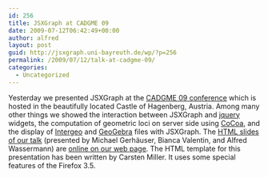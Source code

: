 ```yaml
---
id: 256
title: JSXGraph at CADGME 09
date: 2009-07-12T06:42:49+00:00
author: alfred
layout: post
guid: http://jsxgraph.uni-bayreuth.de/wp/?p=256
permalink: /2009/07/12/talk-at-cadgme-09/
categories:
  - Uncategorized
---
```

Yesterday we presented JSXGraph at the [CADGME 09 conference](http://www.risc.uni-linz.ac.at/about/conferences/cadgme2009/) which is hosted in the beautifully located Castle of Hagenberg, Austria. Among many other things we showed the interaction between JSXGraph and [jquery](http://jqueryui.com/) widgets, the computation of geometric loci on server side using [CoCoa](http://cocoa.dima.unige.it/), and the display of [Intergeo](i2geo.net) and [GeoGebra](http://www.geogebra.org) files with JSXGraph. The [HTML slides of our talk](http://jsxgraph.uni-bayreuth.de/talks/cadgme09/talk/) (presented by Michael Gerhäuser, Bianca Valentin, and Alfred Wassermann) are [online on our web page](http://jsxgraph.uni-bayreuth.de/talks/cadgme09/talk/). The HTML template for this presentation has been written by Carsten Miller. It uses some special features of the Firefox 3.5.